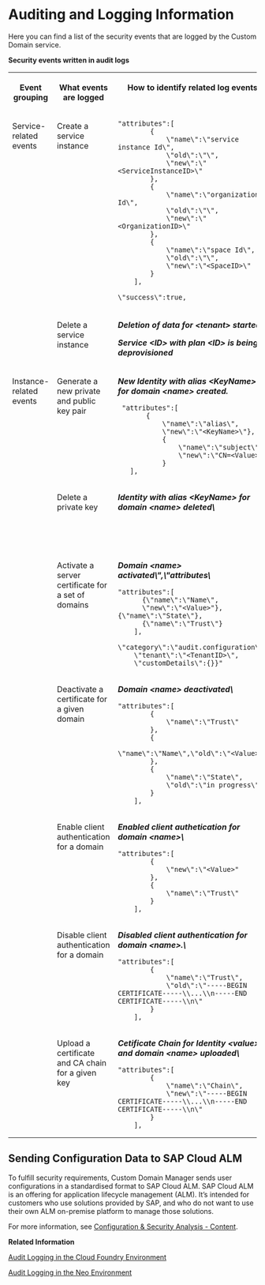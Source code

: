 <!-- loio6d121719db98496c9e34b116e2118ab6 -->

# Auditing and Logging Information

Here you can find a list of the security events that are logged by the Custom Domain service.

**Security events written in audit logs**


<table>
<tr>
<th valign="top">

Event grouping

</th>
<th valign="top">

What events are logged

</th>
<th valign="top">

How to identify related log events

</th>
<th valign="top">

Additional information

</th>
</tr>
<tr>
<td valign="top" rowspan="2">

Service-related events

</td>
<td valign="top">

Create a service instance

</td>
<td valign="top">

```
"attributes":[
        {
            \"name\":\"service instance Id\",
            \"old\":\"\",
            \"new\":\"<ServiceInstanceID>\"
        },
        {
            \"name\":\"organization Id\",
            \"old\":\"\",
            \"new\":\"<OrganizationID>\"
        },
        {
            \"name\":\"space Id\",
            \"old\":\"\",
            \"new\":\"<SpaceID>\"
        }
    ],
```

`\"success\":true,`

</td>
<td valign="top">



</td>
</tr>
<tr>
<td valign="top">

Delete a service instance

</td>
<td valign="top">

***Deletion of data for *<tenant\>* started:***

***Service *<ID\>* with plan *<ID\>* is being deprovisioned***

</td>
<td valign="top">

 

</td>
</tr>
<tr>
<td valign="top" rowspan="7">

Instance-related events

</td>
<td valign="top">

Generate a new private and public key pair

</td>
<td valign="top">

***New Identity with alias *<KeyName\>* for domain *<name\>* created.***

```
 "attributes":[
       {
           \"name\":\"alias\",
           \"new\":\"<KeyName>\"},
           {
               \"name\":\"subject\",
               \"new\":\"CN=<Value>\"
           }
   ],
```



</td>
<td valign="top">

 

</td>
</tr>
<tr>
<td valign="top">

Delete a private key

</td>
<td valign="top">

***Identity with alias *<KeyName\>* for domain *<name\>* deleted\\***

</td>
<td valign="top">

Deleting the private key also deletes the public key.

</td>
</tr>
<tr>
<td valign="top">

Activate a server certificate for a set of domains

</td>
<td valign="top">

***Domain *<name\>* activated\\",\\"attributes\\***

```
"attributes":[
      {\"name\":\"Name\",
      \"new\":\"<Value>"},{\"name\":\"State\"},
      {\"name\":\"Trust\"}
    ],
    \"category\":\"audit.configuration\",
    \"tenant\":\"<TenantID>\",
    \"customDetails\":{}}"
```



</td>
<td valign="top">

 

</td>
</tr>
<tr>
<td valign="top">

Deactivate a certificate for a given domain

</td>
<td valign="top">

***Domain *<name\>* deactivated\\***

```
"attributes":[
        {
            \"name\":\"Trust\"
        },
        {
            \"name\":\"Name\",\"old\":\"<Value>"
        },
        {
            \"name\":\"State\",
            \"old\":\"in progress\"
        }
    ],
```



</td>
<td valign="top">

 

</td>
</tr>
<tr>
<td valign="top">

Enable client authentication for a domain

</td>
<td valign="top">

***Enabled client authetication for domain *<name\>*\\***

```
"attributes":[
        {
            \"new\":\"<Value>"
        },
        {
            \"name\":\"Trust\"
        }
    ],
```



</td>
<td valign="top">

 

</td>
</tr>
<tr>
<td valign="top">

Disable client authentication for a domain

</td>
<td valign="top">

***Disabled client authentication for domain *<name\>*.\\***

```
"attributes":[
        {
            \"name\":\"Trust\",
            \"old\":\"-----BEGIN CERTIFICATE-----\\...\\n-----END CERTIFICATE-----\\n\"
        }
    ],
```



</td>
<td valign="top">

 

</td>
</tr>
<tr>
<td valign="top">

Upload a certificate and CA chain for a given key

</td>
<td valign="top">

***Cetificate Chain for Identity *<value\>* and domain *<name\>* uploaded\\***

```
"attributes":[
        {
            \"name\":\"Chain\",
            \"new\":\"-----BEGIN CERTIFICATE-----\\...\\n-----END CERTIFICATE-----\\n\"
        }
    ],
```



</td>
<td valign="top">

 

</td>
</tr>
</table>



<a name="loio6d121719db98496c9e34b116e2118ab6__section_xwh_nwc_r2c"/>

## Sending Configuration Data to SAP Cloud ALM

To fulfill security requirements, Custom Domain Manager sends user configurations in a standardised format to SAP Cloud ALM. SAP Cloud ALM is an offering for application lifecycle management \(ALM\). It’s intended for customers who use solutions provided by SAP, and who do not want to use their own ALM on-premise platform to manage those solutions.

For more information, see [Configuration & Security Analysis - Content](https://support.sap.com/en/alm/sap-cloud-alm/operations/expert-portal/configuration-security-analysis/csa-content.html).

**Related Information**  


[Audit Logging in the Cloud Foundry Environment](https://help.sap.com/viewer/65de2977205c403bbc107264b8eccf4b/Cloud/en-US/f92c86ab11f6474ea5579d839051c334.html)

[Audit Logging in the Neo Environment](https://help.sap.com/viewer/ea72206b834e4ace9cd834feed6c0e09/Cloud/en-US/02c39712c1064c96b37c1ea5bc9420dc.html)


